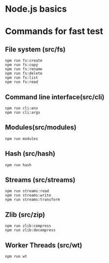 # Node.js basics

# Commands for fast test

## File system (src/fs)

    npm run fs:create
    npm run fs:copy
    npm run fs:rename
    npm run fs:delete
    npm run fs:list
    npm run fs:read

## Command line interface(src/cli)

    npm run cli:env 
    npm run cli:args

## Modules(src/modules)

    npm run modules

## Hash (src/hash)

    npm run hash

## Streams (src/streams)

    npm run streams:read
    npm run streams:write
    npm run streams:transform

## Zlib (src/zip)

    npm run zlib:compress
    npm run zlib:decompress

## Worker Threads (src/wt)

    npm run wt

